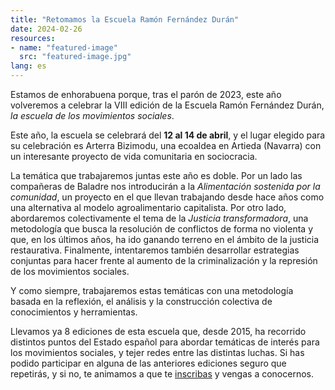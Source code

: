 ```yaml
---
title: "Retomamos la Escuela Ramón Fernández Durán"
date: 2024-02-26
resources:
- name: "featured-image"
  src: "featured-image.jpg"
lang: es
---
```


Estamos de enhorabuena porque, tras el parón de 2023, este año volveremos a celebrar la VIII edición de la Escuela Ramón Fernández Durán, _la escuela de los movimientos sociales_. 

Este año, la escuela se celebrará del **12 al 14 de abril**, y el lugar elegido para su celebración es Arterra Bizimodu, una ecoaldea en Artieda (Navarra) con un interesante proyecto de vida comunitaria en sociocracia. 

La temática que trabajaremos juntas este año es doble. Por un lado las compañeras de Baladre nos introducirán a la _Alimentación sostenida por la comunidad_, un proyecto en el que llevan trabajando desde hace años como una alternativa al modelo agroalimentario capitalista. Por otro lado, abordaremos colectivamente el tema de la _Justicia transformadora_, una metodología que busca la resolución de conflictos de forma no violenta y que, en los últimos años, ha ido ganando terreno en el ámbito de la justicia restaurativa. Finalmente, intentaremos también desarrollar estrategias conjuntas para hacer frente al aumento de la criminalización y la represión de los movimientos sociales.

Y como siempre, trabajaremos estas temáticas con una metodología basada en la reflexión, el análisis y la construcción colectiva de conocimientos y herramientas.

Llevamos ya 8 ediciones de esta escuela que, desde 2015, ha recorrido distintos puntos del Estado español para abordar temáticas de interés para los movimientos sociales, y tejer redes entre las distintas luchas. Si has podido participar en alguna de las anteriores ediciones seguro que repetirás, y si no, te animamos a que te [inscribas](/inscripcion) y vengas a conocernos.